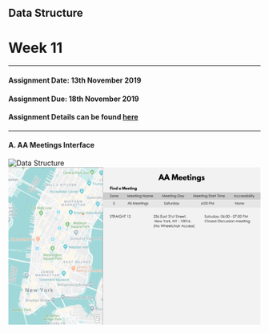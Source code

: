 ## Data Structure
# Week 11
---------------------------------------------------
#### Assignment Date: 13th November 2019<br/>
#### Assignment Due: 18th November 2019 <br/>
#### Assignment Details can be found [here](https://github.com/visualizedata/data-structures/blob/master/weekly_assignment_11.md) <br/>
--------------------------------------------------
#### A. AA Meetings Interface
![Data Structure](https://github.com/salonieshah/data-structures/blob/master/Week11/Images/AA_Meetings/AA_Meeting_Interface-01.jpg)<br/>
![Data Structure](https://github.com/salonieshah/data-structures/blob/master/Week11/Images/AA_Meetings/AA_Meeting_Interface-02.jpg)<br/>
